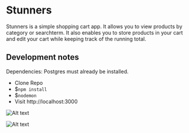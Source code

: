 # Stunners

Stunners is a simple shopping cart app. It allows you to view products by category or searchterm. It also enables you to store products in your cart and edit your cart while keeping track of the running total.

## Development notes
Dependencies: Postgres must already be installed.

 * Clone Repo
 * $`npm install`
 * $`nodemon`
 * Visit http://localhost:3000



![Alt text](https://github.com/SarahDHealey/meanTea/tree/master/public/images)

![Alt text](/public/images/stunnersshop.gif?raw=true "Optional Title")
